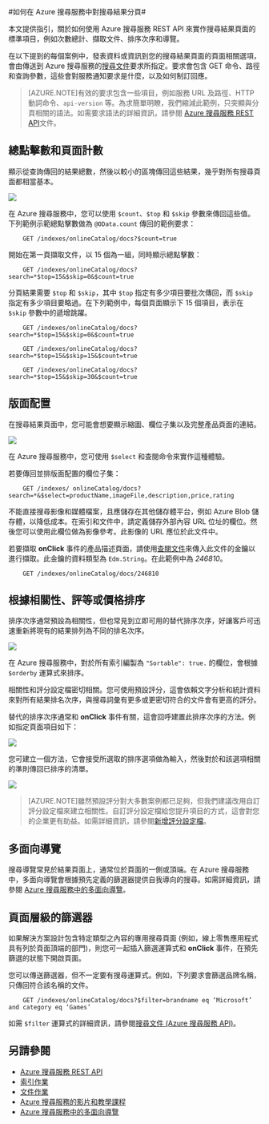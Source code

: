 <properties 
	pageTitle="如何在 Azure 搜尋服務中對搜尋結果分頁" 
	description="Azure 搜尋服務中的分頁方式" 
	services="search" 
	documentationCenter="" 
	authors="HeidiSteen" 
	manager="mblythe" 
	editor=""/>

<tags 
	ms.service="search" 
	ms.devlang="rest-api" 
	ms.workload="search" 
	ms.topic="article" 
	ms.tgt_pltfrm="na" 
	ms.date="07/08/2015" 
	ms.author="heidist"/>

#如何在 Azure 搜尋服務中對搜尋結果分頁#

本文提供指引，關於如何使用 Azure 搜尋服務 REST API 來實作搜尋結果頁面的標準項目，例如次數總計、擷取文件、排序次序和導覽。
 
在以下提到的每個案例中，發表資料或資訊到您的搜尋結果頁面的頁面相關選項，會由傳送到 Azure 搜尋服務的[搜尋文件](http://msdn.microsoft.com/library/azure/dn798927.aspx)要求所指定。要求會包含 GET 命令、路徑和查詢參數，這些會對服務通知要求是什麼，以及如何制訂回應。

> [AZURE.NOTE]有效的要求包含一些項目，例如服務 URL 及路徑、HTTP 動詞命令、`api-version` 等。為求簡單明瞭，我們縮減此範例，只突顯與分頁相關的語法。如需要求語法的詳細資訊，請參閱 [Azure 搜尋服務 REST API](http://msdn.microsoft.com/library/azure/dn798935.aspx)文件。

## 總點擊數和頁面計數 ##

顯示從查詢傳回的結果總數，然後以較小的區塊傳回這些結果，幾乎對所有搜尋頁面都相當基本。

![][1]
 
在 Azure 搜尋服務中，您可以使用 `$count`、`$top` 和 `$skip` 參數來傳回這些值。下列範例示範總點擊數做為 `@OData.count` 傳回的範例要求：

    	GET /indexes/onlineCatalog/docs?$count=true

開始在第一頁擷取文件，以 15 個為一組，同時顯示總點擊數：

		GET /indexes/onlineCatalog/docs?search=*$top=15&$skip=0&$count=true

分頁結果需要 `$top` 和 `$skip`，其中 `$top` 指定有多少項目要批次傳回，而 `$skip` 指定有多少項目要略過。在下列範例中，每個頁面顯示下 15 個項目，表示在 `$skip` 參數中的遞增跳躍。

    	GET /indexes/onlineCatalog/docs?search=*$top=15&$skip=0&$count=true

    	GET /indexes/onlineCatalog/docs?search=*$top=15&$skip=15&$count=true

    	GET /indexes/onlineCatalog/docs?search=*$top=15&$skip=30&$count=true

## 版面配置  ##

在搜尋結果頁面中，您可能會想要顯示縮圖、欄位子集以及完整產品頁面的連結。

 ![][2]
 
在 Azure 搜尋服務中，您可使用 `$select` 和查閱命令來實作這種體驗。

若要傳回並排版面配置的欄位子集：

    	GET /indexes/ onlineCatalog/docs?search=*&$select=productName,imageFile,description,price,rating 

不能直接搜尋影像和媒體檔案，且應儲存在其他儲存體平台，例如 Azure Blob 儲存體，以降低成本。在索引和文件中，請定義儲存外部內容 URL 位址的欄位。然後您可以使用此欄位做為影像參考。此影像的 URL 應位於此文件中。

若要擷取 **onClick** 事件的產品描述頁面，請使用[查閱文件](http://msdn.microsoft.com/library/azure/dn798929.aspx)來傳入此文件的金鑰以進行擷取。此金鑰的資料類型為 `Edm.String`。在此範例中為 *246810*。
   
    	GET /indexes/onlineCatalog/docs/246810

## 根據相關性、評等或價格排序 ##

排序次序通常預設為相關性，但也常見到立即可用的替代排序次序，好讓客戶可迅速重新將現有的結果排列為不同的排名次序。

 ![][3]

在 Azure 搜尋服務中，對於所有索引編製為 `"Sortable": true.` 的欄位，會根據 `$orderby` 運算式來排序。

相關性和評分設定檔密切相關。您可使用預設評分，這會依賴文字分析和統計資料來對所有結果排名次序，與搜尋詞彙有更多或更密切符合的文件會有更高的評分。

替代的排序次序通常和 **onClick** 事件有關，這會回呼建置此排序次序的方法。例如指定頁面項目如下：

 ![][4]

您可建立一個方法，它會接受所選取的排序選項做為輸入，然後對於和該選項相關的準則傳回已排序的清單。

 ![][5]
 
> [AZURE.NOTE]雖然預設評分對大多數案例都已足夠，但我們建議改用自訂評分設定檔來建立相關性。自訂評分設定檔給您提升項目的方式，這會對您的企業更有助益。如需詳細資訊，請參閱[新增評分設定檔](http://msdn.microsoft.com/library/azure/dn798928.aspx)。

## 多面向導覽 ##

搜尋導覽常見於結果頁面上，通常位於頁面的一側或頂端。在 Azure 搜尋服務中，多面向導覽會根據預先定義的篩選器提供自我導向的搜尋。如需詳細資訊，請參閱 [Azure 搜尋服務中的多面向導覽](search-faceted-navigation.md)。

## 頁面層級的篩選器 ##

如果解決方案設計包含特定類型之內容的專用搜尋頁面 (例如，線上零售應用程式具有列於頁面頂端的部門)，則您可一起插入篩選運算式和 **onClick** 事件，在預先篩選的狀態下開啟頁面。

您可以傳送篩選器，但不一定要有搜尋運算式。例如，下列要求會篩選品牌名稱，只傳回符合該名稱的文件。

    	GET /indexes/onlineCatalog/docs?$filter=brandname eq ‘Microsoft’ and category eq ‘Games’

如需 `$filter` 運算式的詳細資訊，請參閱[搜尋文件 (Azure 搜尋服務 API)](http://msdn.microsoft.com/library/azure/dn798927.aspx)。

## 另請參閱 ##

- [Azure 搜尋服務 REST API](http://msdn.microsoft.com/library/azure/dn798935.aspx)
- [索引作業](http://msdn.microsoft.com/library/azure/dn798918.aspx)
- [文件作業](http://msdn.microsoft.com/library/azure/dn800962.aspx)
- [Azure 搜尋服務的影片和教學課程](http://msdn.microsoft.com/library/azure/dn818681.aspx)
- [Azure 搜尋服務中的多面向導覽](search-faceted-navigation.md)


<!--Image references-->
[1]: ./media/search-pagination-page-layout/Pages-1-Viewing1ofNResults.PNG
[2]: ./media/search-pagination-page-layout/Pages-2-Tiled.PNG
[3]: ./media/search-pagination-page-layout/Pages-3-SortBy.png
[4]: ./media/search-pagination-page-layout/Pages-4-SortbyRelevance.png
[5]: ./media/search-pagination-page-layout/Pages-5-BuildSort.png

<!---HONumber=July15_HO2-->